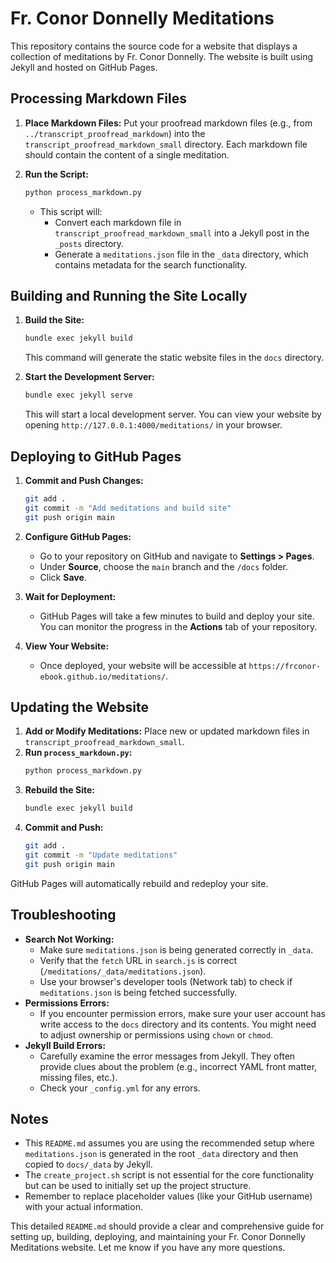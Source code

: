 # Fr. Conor Donnelly Meditations

This repository contains the source code for a website that displays a collection of meditations by Fr. Conor Donnelly. The website is built using Jekyll and hosted on GitHub Pages.

## Processing Markdown Files

1. **Place Markdown Files:** Put your proofread markdown files (e.g., from `../transcript_proofread_markdown`) into the `transcript_proofread_markdown_small` directory. Each markdown file should contain the content of a single meditation.

2. **Run the Script:**

    ```bash
    python process_markdown.py
    ```

    *   This script will:
        *   Convert each markdown file in `transcript_proofread_markdown_small` into a Jekyll post in the `_posts` directory.
        *   Generate a `meditations.json` file in the `_data` directory, which contains metadata for the search functionality.

## Building and Running the Site Locally

1. **Build the Site:**

    ```bash
    bundle exec jekyll build
    ```

    This command will generate the static website files in the `docs` directory.

2. **Start the Development Server:**

    ```bash
    bundle exec jekyll serve
    ```

    This will start a local development server. You can view your website by opening `http://127.0.0.1:4000/meditations/` in your browser.

## Deploying to GitHub Pages

1. **Commit and Push Changes:**

    ```bash
    git add .
    git commit -m "Add meditations and build site"
    git push origin main
    ```

2. **Configure GitHub Pages:**

    *   Go to your repository on GitHub and navigate to **Settings > Pages**.
    *   Under **Source**, choose the `main` branch and the `/docs` folder.
    *   Click **Save**.

3. **Wait for Deployment:**

    *   GitHub Pages will take a few minutes to build and deploy your site. You can monitor the progress in the **Actions** tab of your repository.

4. **View Your Website:**

    *   Once deployed, your website will be accessible at `https://frconor-ebook.github.io/meditations/`.

## Updating the Website

1. **Add or Modify Meditations:** Place new or updated markdown files in `transcript_proofread_markdown_small`.
2. **Run `process_markdown.py`:**
    ```bash
    python process_markdown.py
    ```
3. **Rebuild the Site:**
    ```bash
    bundle exec jekyll build
    ```
4. **Commit and Push:**
    ```bash
    git add .
    git commit -m "Update meditations"
    git push origin main
    ```

GitHub Pages will automatically rebuild and redeploy your site.

## Troubleshooting

*   **Search Not Working:**
    *   Make sure `meditations.json` is being generated correctly in `_data`.
    *   Verify that the `fetch` URL in `search.js` is correct (`/meditations/_data/meditations.json`).
    *   Use your browser's developer tools (Network tab) to check if `meditations.json` is being fetched successfully.
*   **Permissions Errors:**
    *   If you encounter permission errors, make sure your user account has write access to the `docs` directory and its contents. You might need to adjust ownership or permissions using `chown` or `chmod`.
*   **Jekyll Build Errors:**
    *   Carefully examine the error messages from Jekyll. They often provide clues about the problem (e.g., incorrect YAML front matter, missing files, etc.).
    *   Check your `_config.yml` for any errors.

## Notes

*   This `README.md` assumes you are using the recommended setup where `meditations.json` is generated in the root `_data` directory and then copied to `docs/_data` by Jekyll.
*   The `create_project.sh` script is not essential for the core functionality but can be used to initially set up the project structure.
*   Remember to replace placeholder values (like your GitHub username) with your actual information.

This detailed `README.md` should provide a clear and comprehensive guide for setting up, building, deploying, and maintaining your Fr. Conor Donnelly Meditations website. Let me know if you have any more questions.
